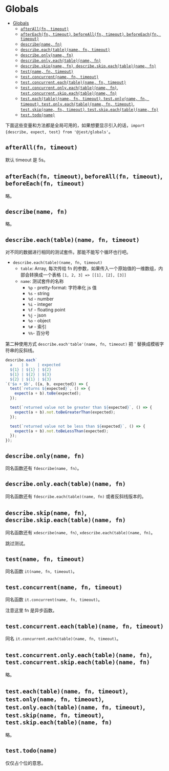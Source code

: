 # Globals

<!-- TOC -->

- [Globals](#globals)
    - [`afterAll(fn, timeout)`](#afterallfn-timeout)
    - [`afterEach(fn, timeout)`, `beforeAll(fn, timeout)`, `beforeEach(fn, timeout)`](#aftereachfn-timeout-beforeallfn-timeout-beforeeachfn-timeout)
    - [`describe(name, fn)`](#describename-fn)
    - [`describe.each(table)(name, fn, timeout)`](#describeeachtablename-fn-timeout)
    - [`describe.only(name, fn)`](#describeonlyname-fn)
    - [`describe.only.each(table)(name, fn)`](#describeonlyeachtablename-fn)
    - [`describe.skip(name, fn)`, `describe.skip.each(table)(name, fn)`](#describeskipname-fn-describeskipeachtablename-fn)
    - [`test(name, fn, timeout)`](#testname-fn-timeout)
    - [`test.concurrent(name, fn, timeout)`](#testconcurrentname-fn-timeout)
    - [`test.concurrent.each(table)(name, fn, timeout)`](#testconcurrenteachtablename-fn-timeout)
    - [`test.concurrent.only.each(table)(name, fn)`, `test.concurrent.skip.each(table)(name, fn)`](#testconcurrentonlyeachtablename-fn-testconcurrentskipeachtablename-fn)
    - [`test.each(table)(name, fn, timeout)`, `test.only(name, fn, timeout)`, `test.only.each(table)(name, fn, timeout)`, `test.skip(name, fn, timeout)`, `test.skip.each(table)(name, fn)`](#testeachtablename-fn-timeout-testonlyname-fn-timeout-testonlyeachtablename-fn-timeout-testskipname-fn-timeout-testskipeachtablename-fn)
    - [`test.todo(name)`](#testtodoname)

<!-- /TOC -->

下面这些变量和方法都是全局可用的，如果想要显示引入的话，`import {describe, expect, test} from '@jest/globals'`。    

## `afterAll(fn, timeout)`    

默认 timeout 是 5s。    

## `afterEach(fn, timeout)`, `beforeAll(fn, timeout)`, `beforeEach(fn, timeout)`   

略。   

## `describe(name, fn)`   

略。   

## `describe.each(table)(name, fn, timeout)`    

对不同的数据进行相同的测试套件。那能不能写个循环也行吧。    

- `describe.each(table)(name, fn, timeout)`
  + `table`: Array, 每次传给 fn 的参数，如果传入一个原始值的一维数组，内部会转换成一个表格
  `[1, 2, 3] => [[1], [2], [3]]`
  + `name`: 测试套件的名称
    - `%p` - pretty-format: 字符串化 js 值
    - `%s` - string
    - `%d` - number
    - `%i` - integer
    - `%f` - floating point 
    - `%j` - json
    - `%o` - object
    - `%#` - 索引
    - `%%`- 百分号

第二种使用方式 `describe.each'table'(name, fn, timeout)` 把 ' 替换成模板字符串的反斜线。   

```js
describe.each`
  a    | b    | expected
  ${1} | ${1} | ${2}
  ${1} | ${2} | ${3}
  ${2} | ${1} | ${3}
`('$a + $b', ({a, b, expected}) => {
  test(`returns ${expected}`, () => {
    expect(a + b).toBe(expected);
  });

  test(`returned value not be greater than ${expected}`, () => {
    expect(a + b).not.toBeGreaterThan(expected);
  });

  test(`returned value not be less than ${expected}`, () => {
    expect(a + b).not.toBeLessThan(expected);
  });
});
```     

## `describe.only(name, fn)`

同名函数还有 `fdescribe(name, fn)`。     

## `describe.only.each(table)(name, fn)`    

同名函数还有 `fdescribe.each(table)(name, fn)` 或者反斜线版本的。    

## `describe.skip(name, fn)`, `describe.skip.each(table)(name, fn)`   

同名函数还有 `xdescribe(name, fn)`, `xdescribe.each(table)(name, fn)`。    

跳过测试。   

## `test(name, fn, timeout)`

同名函数 `it(name, fn, timeout)`。    

## `test.concurrent(name, fn, timeout)`    

同名函数 `it.concurrent(name, fn, timeout)`。   

注意这里 fn 是异步函数。    

## `test.concurrent.each(table)(name, fn, timeout)`

同名 `it.concurrent.each(table)(name, fn, timeout)`。    

## `test.concurrent.only.each(table)(name, fn)`, `test.concurrent.skip.each(table)(name, fn)`

略。    

## `test.each(table)(name, fn, timeout)`, `test.only(name, fn, timeout)`, `test.only.each(table)(name, fn, timeout)`, `test.skip(name, fn, timeout)`, `test.skip.each(table)(name, fn)`    

略。   

## `test.todo(name)`

仅仅占个位的意思。   

